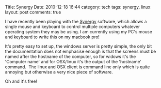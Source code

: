 Title: Synergy
Date: 2010-12-18 16:44
category: tech
tags: synergy, linux
layout: post
comments: true



I have recently been playing with the [Synergy](http://forums.macrumors.com/showthread.php?t=686540) software, which allows
a single mouse and keyboard to control multiple computers whatever
operating system they may be using. I am currently using my PC's mouse
and keyboard to write this on my macbook pro!

It's pretty easy to set up, the windows server is pretty simple, the
only bit the documentation does not emphasise enough is that the screens
must be named after the hostname of the computer, so for widows it's the
'Computer name' and for OSX/linux it's the output of the 'hostname'
command.  The linux and OSX client is command line only which is quite
annoying but otherwise a very nice piece of software.

Oh and it's free!
